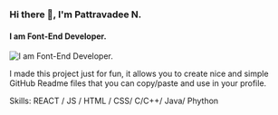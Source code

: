 ### Hi there 👋, I'm Pattravadee N.
#### I am Font-End Developer.
![I am Font-End Developer.](https://arturssmirnovs.github.io/github-profile-readme-generator/images/banner.png)

I made this project just for fun, it allows you to create nice and simple GitHub Readme files that you can copy/paste and use in your profile.

Skills: REACT / JS / HTML / CSS/ C/C++/ Java/ Phython
